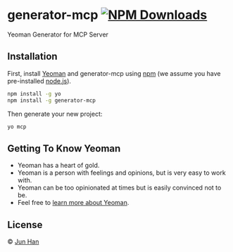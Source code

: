 # generator-mcp [![NPM Downloads](https://img.shields.io/npm/d18m/generator-mcp)](https://npmjs.org/package/generator-mcp)

Yeoman Generator for MCP Server

## Installation

First, install [Yeoman](http://yeoman.io) and generator-mcp using [npm](https://www.npmjs.com/) (we assume you have pre-installed [node.js](https://nodejs.org/)).

```bash
npm install -g yo
npm install -g generator-mcp
```

Then generate your new project:

```bash
yo mcp
```

## Getting To Know Yeoman

 * Yeoman has a heart of gold.
 * Yeoman is a person with feelings and opinions, but is very easy to work with.
 * Yeoman can be too opinionated at times but is easily convinced not to be.
 * Feel free to [learn more about Yeoman](http://yeoman.io/).

## License

 © [Jun Han](https://github.com/formulahendry)
